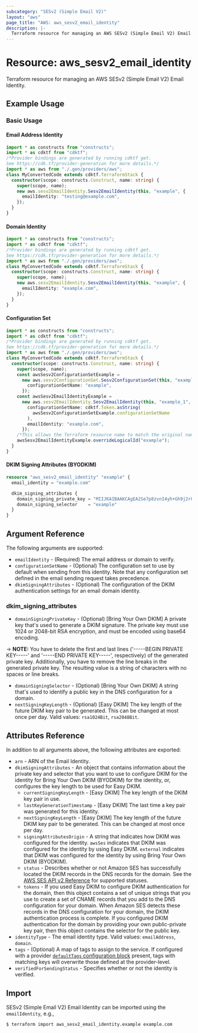 ```yaml
---
subcategory: "SESv2 (Simple Email V2)"
layout: "aws"
page_title: "AWS: aws_sesv2_email_identity"
description: |-
  Terraform resource for managing an AWS SESv2 (Simple Email V2) Email Identity.
---
```


# Resource: aws_sesv2_email_identity

Terraform resource for managing an AWS SESv2 (Simple Email V2) Email Identity.

## Example Usage

### Basic Usage

#### Email Address Identity

```typescript
import * as constructs from "constructs";
import * as cdktf from "cdktf";
/*Provider bindings are generated by running cdktf get.
See https://cdk.tf/provider-generation for more details.*/
import * as aws from "./.gen/providers/aws";
class MyConvertedCode extends cdktf.TerraformStack {
  constructor(scope: constructs.Construct, name: string) {
    super(scope, name);
    new aws.sesv2EmailIdentity.Sesv2EmailIdentity(this, "example", {
      emailIdentity: "testing@example.com",
    });
  }
}

```

#### Domain Identity

```typescript
import * as constructs from "constructs";
import * as cdktf from "cdktf";
/*Provider bindings are generated by running cdktf get.
See https://cdk.tf/provider-generation for more details.*/
import * as aws from "./.gen/providers/aws";
class MyConvertedCode extends cdktf.TerraformStack {
  constructor(scope: constructs.Construct, name: string) {
    super(scope, name);
    new aws.sesv2EmailIdentity.Sesv2EmailIdentity(this, "example", {
      emailIdentity: "example.com",
    });
  }
}

```

#### Configuration Set

```typescript
import * as constructs from "constructs";
import * as cdktf from "cdktf";
/*Provider bindings are generated by running cdktf get.
See https://cdk.tf/provider-generation for more details.*/
import * as aws from "./.gen/providers/aws";
class MyConvertedCode extends cdktf.TerraformStack {
  constructor(scope: constructs.Construct, name: string) {
    super(scope, name);
    const awsSesv2ConfigurationSetExample =
      new aws.sesv2ConfigurationSet.Sesv2ConfigurationSet(this, "example", {
        configurationSetName: "example",
      });
    const awsSesv2EmailIdentityExample =
      new aws.sesv2EmailIdentity.Sesv2EmailIdentity(this, "example_1", {
        configurationSetName: cdktf.Token.asString(
          awsSesv2ConfigurationSetExample.configurationSetName
        ),
        emailIdentity: "example.com",
      });
    /*This allows the Terraform resource name to match the original name. You can remove the call if you don't need them to match.*/
    awsSesv2EmailIdentityExample.overrideLogicalId("example");
  }
}

```

#### DKIM Signing Attributes (BYODKIM)

```terraform
resource "aws_sesv2_email_identity" "example" {
  email_identity = "example.com"

  dkim_signing_attributes {
    domain_signing_private_key = "MIIJKAIBAAKCAgEA2Se7p8zvnI4yh+Gh9j2rG5e2aRXjg03Y8saiupLnadPH9xvM..." #PEM private key without headers or newline characters
    domain_signing_selector    = "example"
  }
}
```

## Argument Reference

The following arguments are supported:

* `emailIdentity` - (Required) The email address or domain to verify.
* `configurationSetName` - (Optional) The configuration set to use by default when sending from this identity. Note that any configuration set defined in the email sending request takes precedence.
* `dkimSigningAttributes` - (Optional) The configuration of the DKIM authentication settings for an email domain identity.

### dkim_signing_attributes

* `domainSigningPrivateKey` - (Optional) [Bring Your Own DKIM] A private key that's used to generate a DKIM signature. The private key must use 1024 or 2048-bit RSA encryption, and must be encoded using base64 encoding.

-> **NOTE:** You have to delete the first and last lines ('-----BEGIN PRIVATE KEY-----' and '-----END PRIVATE KEY-----', respectively) of the generated private key. Additionally, you have to remove the line breaks in the generated private key. The resulting value is a string of characters with no spaces or line breaks.

* `domainSigningSelector` - (Optional) [Bring Your Own DKIM] A string that's used to identify a public key in the DNS configuration for a domain.
* `nextSigningKeyLength` - (Optional) [Easy DKIM] The key length of the future DKIM key pair to be generated. This can be changed at most once per day. Valid values: `rsa1024Bit`, `rsa2048Bit`.

## Attributes Reference

In addition to all arguments above, the following attributes are exported:

* `arn` - ARN of the Email Identity.
* `dkimSigningAttributes` - An object that contains information about the private key and selector that you want to use to configure DKIM for the identity for Bring Your Own DKIM (BYODKIM) for the identity, or, configures the key length to be used for Easy DKIM.
    * `currentSigningKeyLength` - [Easy DKIM] The key length of the DKIM key pair in use.
    * `lastKeyGenerationTimestamp` - [Easy DKIM] The last time a key pair was generated for this identity.
    * `nextSigningKeyLength` - [Easy DKIM] The key length of the future DKIM key pair to be generated. This can be changed at most once per day.
    * `signingAttributesOrigin` - A string that indicates how DKIM was configured for the identity. `awsSes` indicates that DKIM was configured for the identity by using Easy DKIM. `external` indicates that DKIM was configured for the identity by using Bring Your Own DKIM (BYODKIM).
    * `status` - Describes whether or not Amazon SES has successfully located the DKIM records in the DNS records for the domain. See the [AWS SES API v2 Reference](https://docs.aws.amazon.com/ses/latest/APIReference-V2/API_DkimAttributes.html#SES-Type-DkimAttributes-Status) for supported statuses.
    * `tokens` - If you used Easy DKIM to configure DKIM authentication for the domain, then this object contains a set of unique strings that you use to create a set of CNAME records that you add to the DNS configuration for your domain. When Amazon SES detects these records in the DNS configuration for your domain, the DKIM authentication process is complete. If you configured DKIM authentication for the domain by providing your own public-private key pair, then this object contains the selector for the public key.
* `identityType` - The email identity type. Valid values: `emailAddress`, `domain`.
* `tags` - (Optional) A map of tags to assign to the service. If configured with a provider [`defaultTags` configuration block](https://registry.terraform.io/providers/hashicorp/aws/latest/docs#default_tags-configuration-block) present, tags with matching keys will overwrite those defined at the provider-level.
* `verifiedForSendingStatus` - Specifies whether or not the identity is verified.

## Import

SESv2 (Simple Email V2) Email Identity can be imported using the `emailIdentity`, e.g.,

```
$ terraform import aws_sesv2_email_identity.example example.com
```

<!-- cache-key: cdktf-0.17.0-pre.15 input-544d23e8323c44b84ec894d5dcd1969b94f320a8846e73150a7ff28aded2c219 -->